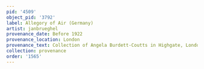 ```yaml
---
pid: '4509'
object_pid: '3792'
label: Allegory of Air (Germany)
artist: janbrueghel
provenance_date: Before 1922
provenance_location: London
provenance_text: Collection of Angela Burdett-Coutts in Highgate, London
collection: provenance
order: '1565'
---
```

